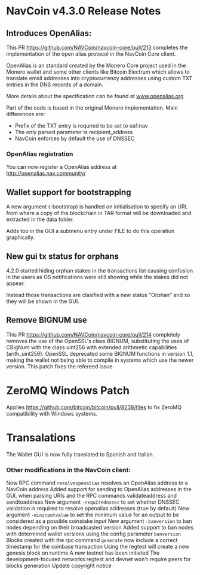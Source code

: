 # NavCoin v4.3.0 Release Notes

## Introduces OpenAlias:

This PR https://github.com/NAVCoin/navcoin-core/pull/213 completes the implementation of the open alias protocol in the NavCoin Core client.

OpenAlias is an standard created by the Monero Core project used in the Monero wallet and some other clients like Bitcoin Electrum which allows to translate email addresses into cryptocurrency addresses using custom TXT entries in the DNS records of a domain.

More details about the specification can be found at www.openalias.org

Part of the code is based in the original Monero implementation. Main differences are:

- Prefix of the TXT entry is required to be set to oa1:nav
- The only parsed parameter is recipient_address
- NavCoin enforces by default the use of DNSSEC

### OpenAlias registration
You can now register a OpenAlias address at http://openalias.nav.community/

## Wallet support for bootstrapping

A new argument (-bootstrap) is handled on initialisation to specify an URL from where a copy of the blockchain in TAR format will be downloaded and extracted in the data folder.

Adds too in the GUI a submenu entry under FILE to do this operation graphically.

## New gui tx status for orphans

4.2.0 started hiding orphan stakes in the transactions list causing confusion in the users as OS notifications were still showing while the stakes did not appear.

Instead those transactions are clasified with a new status "Orphan" and so they will be shown in the GUI.

## Remove BIGNUM use

This PR https://github.com/NAVCoin/navcoin-core/pull/214 completely removes the use of the OpenSSL's class BIGNUM, substituting the uses of CBigNum with the class uint256 with extended arithmetic capabilities (arith_uint256). OpenSSL deprecated some BIGNUM functions in version 1.1, making the wallet not being able to compile in systems which use the newer version. This patch fixes the refereed issue.

# ZeroMQ Windows Patch

Applies https://github.com/bitcoin/bitcoin/pull/8238/files to fix ZeroMQ compatibility with Windows systems.

# Transalations

The Wallet GUI is now fully translated to Spanish and Italian.

### Other modifications in the NavCoin client:

New RPC command `resolveopenalias` resolves an OpenAlias address to a NavCoin address
Added support for sending to OpenAlias addresses in the GUI, when parsing URIs and the RPC commands validateaddress and sendtoaddress
New argument `-requirednssec` to set whether DNSSEC validation is required to resolve openalias addresses (true by default)
New argument `-mininputvalue` to set the minimum value for an output to be considered as a possible coinstake input
New argument `-banversion` to ban nodes depending on their broadcasted version
Added support to ban nodes with determined wallet versions using the config parameter `banversion`
Blocks created with the rpc command `generate` now include a correct timestamp for the coinbase transaction
Using the regtest will create a new genesis block on runtime
A new testnet has been initiated
The development-focused networks regtest and devnet won't require peers for blocks generation
Update copyright notice

